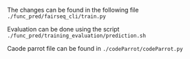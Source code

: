 The changes can be found in the following file `./func_pred/fairseq_cli/train.py`

Evaluation can be done using the script `./func_pred/training_evaluation/prediction.sh`

Caode parrot file can be found in `./codeParrot/codeParrot.py`